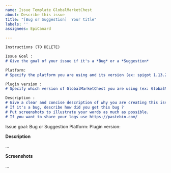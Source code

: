 ```yaml
---
name: Issue Template GlobalMarketChest
about: Describe this issue
title: "[Bug or Suggestion]  Your title"
labels: ''
assignees: EpiCanard

---
```


```markdown
Instructions (TO DELETE)

Issue Goal :
# Give the goal of your issue if it's a *Bug* or a *Suggestion*

Platform:
# Specify the platform you are using and its version (ex: spigot 1.13.2)

Plugin version :
# Specify which version of GlobalMarketChest you are using (ex: GlobalMarketChest v1.0.3)

Description :
# Give a clear and concise description of why you are creating this issue.
# If it's a bug, describe how did you get this bug ?
# Put screenshots to illustrate your words as much as possible.
# If you want to share your logs use https://pastebin.com/
```

Issue goal: Bug or Suggestion
Platform:
Plugin version:

**Description**

...

**Screenshots**

...
